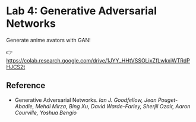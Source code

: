 # Lab 4: Generative Adversarial Networks

Generate anime avators with GAN!

👉 https://colab.research.google.com/drive/1JYY_HHtVSSOLixZfLwkxiWTRdPHJCS2t

## Reference

- Generative Adversarial Networks. *Ian J. Goodfellow, Jean Pouget-Abadie, Mehdi Mirza, Bing Xu, David Warde-Farley, Sherjil Ozair, Aaron Courville, Yoshua Bengio*

